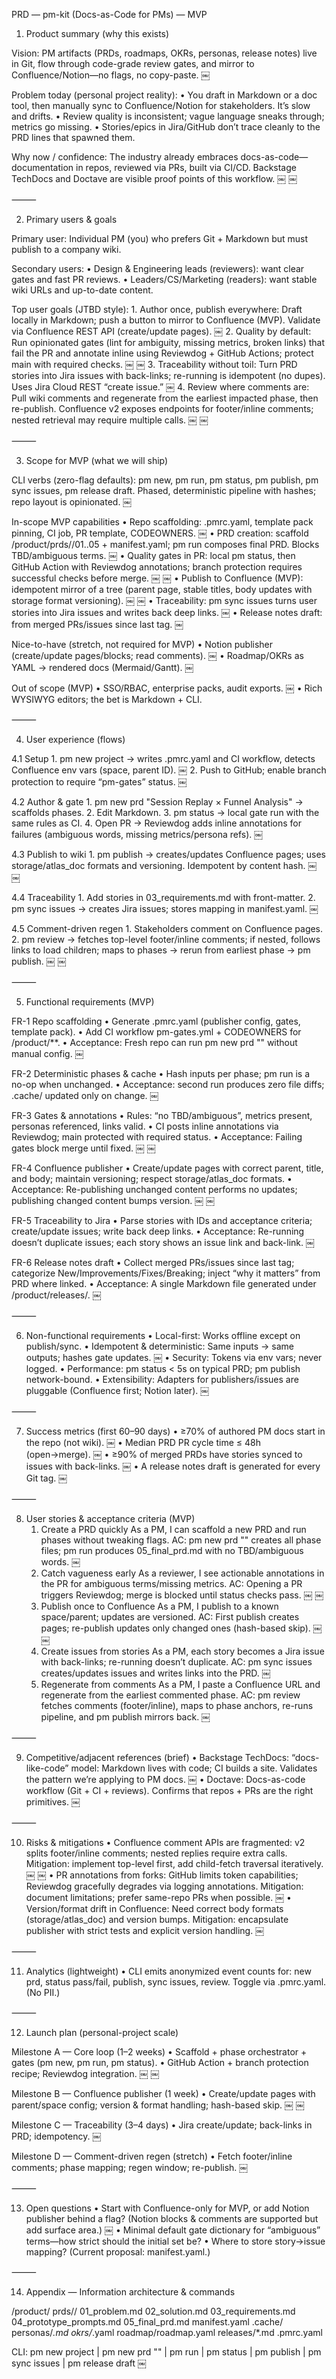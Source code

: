 PRD — pm-kit (Docs-as-Code for PMs) — MVP

1) Product summary (why this exists)

Vision: PM artifacts (PRDs, roadmaps, OKRs, personas, release notes) live in Git, flow through code-grade review gates, and mirror to Confluence/Notion—no flags, no copy-paste.  ￼

Problem today (personal project reality):
	•	You draft in Markdown or a doc tool, then manually sync to Confluence/Notion for stakeholders. It’s slow and drifts.
	•	Review quality is inconsistent; vague language sneaks through; metrics go missing.
	•	Stories/epics in Jira/GitHub don’t trace cleanly to the PRD lines that spawned them.

Why now / confidence: The industry already embraces docs-as-code—documentation in repos, reviewed via PRs, built via CI/CD. Backstage TechDocs and Doctave are visible proof points of this workflow.  ￼ ￼

⸻

2) Primary users & goals

Primary user: Individual PM (you) who prefers Git + Markdown but must publish to a company wiki.

Secondary users:
	•	Design & Engineering leads (reviewers): want clear gates and fast PR reviews.
	•	Leaders/CS/Marketing (readers): want stable wiki URLs and up-to-date content.

Top user goals (JTBD style):
	1.	Author once, publish everywhere: Draft locally in Markdown; push a button to mirror to Confluence (MVP). Validate via Confluence REST API (create/update pages).  ￼
	2.	Quality by default: Run opinionated gates (lint for ambiguity, missing metrics, broken links) that fail the PR and annotate inline using Reviewdog + GitHub Actions; protect main with required checks.  ￼ ￼
	3.	Traceability without toil: Turn PRD stories into Jira issues with back-links; re-running is idempotent (no dupes). Uses Jira Cloud REST “create issue.”  ￼
	4.	Review where comments are: Pull wiki comments and regenerate from the earliest impacted phase, then re-publish. Confluence v2 exposes endpoints for footer/inline comments; nested retrieval may require multiple calls.  ￼ ￼

⸻

3) Scope for MVP (what we will ship)

CLI verbs (zero-flag defaults): pm new, pm run, pm status, pm publish, pm sync issues, pm release draft. Phased, deterministic pipeline with hashes; repo layout is opinionated.  ￼

In-scope MVP capabilities
	•	Repo scaffolding: .pmrc.yaml, template pack pinning, CI job, PR template, CODEOWNERS.  ￼
	•	PRD creation: scaffold /product/prds/<slug>/01..05 + manifest.yaml; pm run composes final PRD. Blocks TBD/ambiguous terms.  ￼
	•	Quality gates in PR: local pm status, then GitHub Action with Reviewdog annotations; branch protection requires successful checks before merge.  ￼ ￼
	•	Publish to Confluence (MVP): idempotent mirror of a tree (parent page, stable titles, body updates with storage format versioning).  ￼ ￼
	•	Traceability: pm sync issues turns user stories into Jira issues and writes back deep links.  ￼
	•	Release notes draft: from merged PRs/issues since last tag.  ￼

Nice-to-have (stretch, not required for MVP)
	•	Notion publisher (create/update pages/blocks; read comments).  ￼
	•	Roadmap/OKRs as YAML → rendered docs (Mermaid/Gantt).  ￼

Out of scope (MVP)
	•	SSO/RBAC, enterprise packs, audit exports.  ￼
	•	Rich WYSIWYG editors; the bet is Markdown + CLI.

⸻

4) User experience (flows)

4.1 Setup
	1.	pm new project → writes .pmrc.yaml and CI workflow, detects Confluence env vars (space, parent ID).  ￼
	2.	Push to GitHub; enable branch protection to require “pm-gates” status.  ￼

4.2 Author & gate
	1.	pm new prd "Session Replay × Funnel Analysis" → scaffolds phases.
	2.	Edit Markdown.
	3.	pm status → local gate run with the same rules as CI.
	4.	Open PR → Reviewdog adds inline annotations for failures (ambiguous words, missing metrics/persona refs).  ￼

4.3 Publish to wiki
	1.	pm publish → creates/updates Confluence pages; uses storage/atlas_doc formats and versioning. Idempotent by content hash.  ￼ ￼

4.4 Traceability
	1.	Add stories in 03_requirements.md with front-matter.
	2.	pm sync issues → creates Jira issues; stores mapping in manifest.yaml.  ￼

4.5 Comment-driven regen
	1.	Stakeholders comment on Confluence pages.
	2.	pm review <wiki-url> → fetches top-level footer/inline comments; if nested, follows links to load children; maps to phases → rerun from earliest phase → pm publish.  ￼ ￼

⸻

5) Functional requirements (MVP)

FR-1 Repo scaffolding
	•	Generate .pmrc.yaml (publisher config, gates, template pack).
	•	Add CI workflow pm-gates.yml + CODEOWNERS for /product/**.
	•	Acceptance: Fresh repo can run pm new prd "<name>" without manual config.  ￼

FR-2 Deterministic phases & cache
	•	Hash inputs per phase; pm run is a no-op when unchanged.
	•	Acceptance: second run produces zero file diffs; .cache/ updated only on change.  ￼

FR-3 Gates & annotations
	•	Rules: “no TBD/ambiguous”, metrics present, personas referenced, links valid.
	•	CI posts inline annotations via Reviewdog; main protected with required status.
	•	Acceptance: Failing gates block merge until fixed.  ￼ ￼

FR-4 Confluence publisher
	•	Create/update pages with correct parent, title, and body; maintain versioning; respect storage/atlas_doc formats.
	•	Acceptance: Re-publishing unchanged content performs no updates; publishing changed content bumps version.  ￼ ￼

FR-5 Traceability to Jira
	•	Parse stories with IDs and acceptance criteria; create/update issues; write back deep links.
	•	Acceptance: Re-running doesn’t duplicate issues; each story shows an issue link and back-link.  ￼

FR-6 Release notes draft
	•	Collect merged PRs/issues since last tag; categorize New/Improvements/Fixes/Breaking; inject “why it matters” from PRD where linked.
	•	Acceptance: A single Markdown file generated under /product/releases/.  ￼

⸻

6) Non-functional requirements
	•	Local-first: Works offline except on publish/sync.
	•	Idempotent & deterministic: Same inputs → same outputs; hashes gate updates.  ￼
	•	Security: Tokens via env vars; never logged.
	•	Performance: pm status < 5s on typical PRD; pm publish network-bound.
	•	Extensibility: Adapters for publishers/issues are pluggable (Confluence first; Notion later).  ￼

⸻

7) Success metrics (first 60–90 days)
	•	≥70% of authored PM docs start in the repo (not wiki).  ￼
	•	Median PRD PR cycle time ≤ 48h (open→merge).  ￼
	•	≥90% of merged PRDs have stories synced to issues with back-links.  ￼
	•	A release notes draft is generated for every Git tag.  ￼

⸻

8) User stories & acceptance criteria (MVP)
	1.	Create a PRD quickly
As a PM, I can scaffold a new PRD and run phases without tweaking flags.
AC: pm new prd "<name>" creates all phase files; pm run produces 05_final_prd.md with no TBD/ambiguous words.  ￼
	2.	Catch vagueness early
As a reviewer, I see actionable annotations in the PR for ambiguous terms/missing metrics.
AC: Opening a PR triggers Reviewdog; merge is blocked until status checks pass.  ￼ ￼
	3.	Publish once to Confluence
As a PM, I publish to a known space/parent; updates are versioned.
AC: First publish creates pages; re-publish updates only changed ones (hash-based skip).  ￼ ￼
	4.	Create issues from stories
As a PM, each story becomes a Jira issue with back-links; re-running doesn’t duplicate.
AC: pm sync issues creates/updates issues and writes links into the PRD.  ￼
	5.	Regenerate from comments
As a PM, I paste a Confluence URL and regenerate from the earliest commented phase.
AC: pm review <url> fetches comments (footer/inline), maps to phase anchors, re-runs pipeline, and pm publish mirrors back.  ￼

⸻

9) Competitive/adjacent references (brief)
	•	Backstage TechDocs: “docs-like-code” model: Markdown lives with code; CI builds a site. Validates the pattern we’re applying to PM docs.  ￼
	•	Doctave: Docs-as-code workflow (Git + CI + reviews). Confirms that repos + PRs are the right primitives.  ￼

⸻

10) Risks & mitigations
	•	Confluence comment APIs are fragmented: v2 splits footer/inline comments; nested replies require extra calls. Mitigation: implement top-level first, add child-fetch traversal iteratively.  ￼ ￼
	•	PR annotations from forks: GitHub limits token capabilities; Reviewdog gracefully degrades via logging annotations. Mitigation: document limitations; prefer same-repo PRs when possible.  ￼
	•	Version/format drift in Confluence: Need correct body formats (storage/atlas_doc) and version bumps. Mitigation: encapsulate publisher with strict tests and explicit version handling.  ￼

⸻

11) Analytics (lightweight)
	•	CLI emits anonymized event counts for: new prd, status pass/fail, publish, sync issues, review. Toggle via .pmrc.yaml. (No PII.)

⸻

12) Launch plan (personal-project scale)

Milestone A — Core loop (1–2 weeks)
	•	Scaffold + phase orchestrator + gates (pm new, pm run, pm status).
	•	GitHub Action + branch protection recipe; Reviewdog integration.  ￼ ￼

Milestone B — Confluence publisher (1 week)
	•	Create/update pages with parent/space config; version & format handling; hash-based skip.  ￼ ￼

Milestone C — Traceability (3–4 days)
	•	Jira create/update; back-links in PRD; idempotency.  ￼

Milestone D — Comment-driven regen (stretch)
	•	Fetch footer/inline comments; phase mapping; regen window; re-publish.  ￼

⸻

13) Open questions
	•	Start with Confluence-only for MVP, or add Notion publisher behind a flag? (Notion blocks & comments are supported but add surface area.)  ￼
	•	Minimal default gate dictionary for “ambiguous” terms—how strict should the initial set be?
	•	Where to store story→issue mapping? (Current proposal: manifest.yaml.)

⸻

14) Appendix — Information architecture & commands

/product/
  prds/<slug>/
    01_problem.md
    02_solution.md
    03_requirements.md
    04_prototype_prompts.md
    05_final_prd.md
    manifest.yaml
    .cache/
  personas/*.md
  okrs/*.yaml
  roadmap/roadmap.yaml
  releases/*.md
.pmrc.yaml

CLI: pm new project | pm new prd "<name>" | pm run | pm status | pm publish | pm sync issues | pm release draft  ￼

